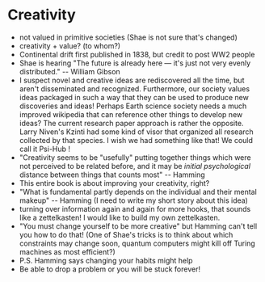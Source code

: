 # Creativity
* not valued in primitive societies (Shae is not sure that's changed)
* creativity + value? (to whom?)
* Continental drift first published in 1838, but credit to post WW2 people
* Shae is hearing "The future is already here — it's just not very evenly distributed." -- William Gibson
* I suspect novel and creative ideas are rediscovered all the time, but aren't disseminated and recognized. Furthermore, our society values ideas packaged in such a way that they can be used to produce new discoveries and ideas! Perhaps Earth science society needs a much improved wikipedia that can reference other things to develop new ideas? The current research paper approach is rather the opposite. Larry Niven's Kzinti had some kind of visor that organized all research collected by that species. I wish we had something like that! We could call it Psi-Hub !
* "Creativity seems to be "usefully" putting together things which were not perceived to be related before, and it may be *initial psychological* distance between things that counts most" -- Hamming
* This entire book is about improving your creativity, right?
* "What is fundamental partly depends on the individual and their mental makeup" -- Hamming (I need to write my short story about this idea)
* turning over information again and again for more hooks, that sounds like a zettelkasten! I would like to build my own zettelkasten.
* "You must change yourself to be more creative" but Hamming can't tell you how to do that! (One of Shae's tricks is to think about which constraints may change soon, quantum computers might kill off Turing machines as most efficient?)
* P.S. Hamming says changing your habits might help
* Be able to drop a problem or you will be stuck forever!
